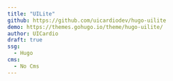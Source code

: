 ```yaml
---
title: "UILite"
github: https://github.com/uicardiodev/hugo-uilite
demo: https://themes.gohugo.io/theme/hugo-uilite/
author: UICardio
draft: true
ssg:
  - Hugo
cms:
  - No Cms
---
```

